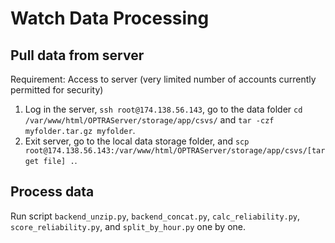 # Watch Data Processing

## Pull data from server

Requirement: Access to server (very limited number of accounts currently permitted for security)

1. Log in the server, `ssh root@174.138.56.143`, go to the data folder `cd /var/www/html/OPTRAServer/storage/app/csvs/` and `tar -czf myfolder.tar.gz myfolder`.
2. Exit server, go to the local data storage folder, and `scp root@174.138.56.143:/var/www/html/OPTRAServer/storage/app/csvs/[target file] .`.


## Process data

Run script `backend_unzip.py`, `backend_concat.py`, `calc_reliability.py`, `score_reliability.py`, and `split_by_hour.py` one by one.
